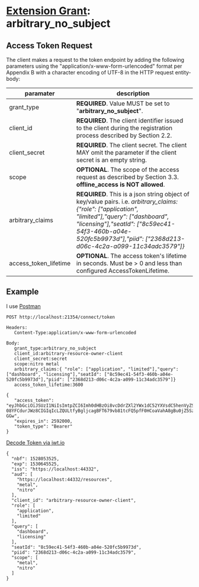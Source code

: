 # [Extension Grant](https://tools.ietf.org/html/rfc6749#section-4.5): arbitrary_no_subject  

## Access Token Request  

   The client makes a request to the token endpoint by adding the
   following parameters using the "application/x-www-form-urlencoded"
   format per Appendix B with a character encoding of UTF-8 in the HTTP
   request entity-body:

paramater | description
--------- | -
grant_type | <b>REQUIRED</b>.  Value MUST be set to "<b>arbitrary_no_subject</b>".
client_id | <b>REQUIRED</b>.  The client identifier issued to the client during the registration process described by Section 2.2.
client_secret | <b>REQUIRED</b>.  The client secret.  The client MAY omit the parameter if the client secret is an empty string.
scope | <b>OPTIONAL</b>.  The scope of the access request as described by Section 3.3.  <b>offline_access is NOT allowed</b>.
arbitrary_claims | <b>REQUIRED</b>.  This is a json string object of key/value pairs.  i.e. <em>arbitrary_claims:{"role": ["application", "limited"],"query": ["dashboard", "licensing"],"seatId": ["8c59ec41-54f3-460b-a04e-520fc5b9973d"],"piid": ["2368d213-d06c-4c2a-a099-11c34adc3579"]}</em></dd>
access_token_lifetime | <b>OPTIONAL</b>.  The access token's lifetime in seconds.  Must be > 0 and less than configured AccessTokenLifetime.

## Example  
I use [Postman](https://www.getpostman.com/)  

 ```
POST http://localhost:21354/connect/token

Headers:
    Content-Type:application/x-www-form-urlencoded

Body:
    grant_type:arbitrary_no_subject
    client_id:arbitrary-resource-owner-client
    client_secret:secret
    scope:nitro metal
    arbitrary_claims:{ "role": ["application", "limited"],"query": ["dashboard", "licensing"],"seatId": ["8c59ec41-54f3-460b-a04e-520fc5b9973d"],"piid": ["2368d213-d06c-4c2a-a099-11c34adc3579"]}
    access_token_lifetime:3600
 ```
 ```
{
    "access_token": "eyJhbGciOiJSUzI1NiIsImtpZCI6Imh0dHBzOi8vcDdrZXl2YWx1dC52YXVsdC5henVyZS5uZXQva2V5cy9QN0lkZW50aXR5U2VydmVyNFNlbGZTaWduZWQvOGJkZDYxODA3NWQwNGEwZDgzZTk4NmI4YWE5NGQ3YjIiLCJ0eXAiOiJKV1QifQ.eyJuYmYiOjE1MjgwNTM1MjUsImV4cCI6MTUzMDY0NTUyNSwiaXNzIjoiaHR0cHM6Ly9sb2NhbGhvc3Q6NDQzMzIiLCJhdWQiOlsiaHR0cHM6Ly9sb2NhbGhvc3Q6NDQzMzIvcmVzb3VyY2VzIiwibWV0YWwiLCJuaXRybyJdLCJjbGllbnRfaWQiOiJhcmJpdHJhcnktcmVzb3VyY2Utb3duZXItY2xpZW50Iiwicm9sZSI6WyJhcHBsaWNhdGlvbiIsImxpbWl0ZWQiXSwicXVlcnkiOlsiZGFzaGJvYXJkIiwibGljZW5zaW5nIl0sInNlYXRJZCI6IjhjNTllYzQxLTU0ZjMtNDYwYi1hMDRlLTUyMGZjNWI5OTczZCIsInBpaWQiOiIyMzY4ZDIxMy1kMDZjLTRjMmEtYTA5OS0xMWMzNGFkYzM1NzkiLCJzY29wZSI6WyJtZXRhbCIsIm5pdHJvIl19.bXGbuXAlLsWxIOaB_6Ny6MT55yQUX4A2j_u118TEylbgvkj18SLWu2GjcOFnoblLwmbooJ43LJj2ul4YKzGSWF24hBeowvoIjsEBPTk9IumDt3vN2XkOUYYpkchQ9md24qmsHFzn1v0j_mXxtyOCx0KZnocqTaqVs752CIQJNg0_yc1ed6iCYeN566pbamvaTfmHgPnSd2trwFPjNO-08YFCdurJWz8CIGIqIcLZQULtfyBgljcagBFT679vb81tcFQ5pfF0HCoaVahA8gBu0jZ5SzkOw0DNALGpM46YmZs6Zmm4ISUvM6nfgGUBWlsTsBIULXrwkpw8pD8aZl-GGw",
    "expires_in": 2592000,
    "token_type": "Bearer"
}
```
[Decode Token via jwt.io](https://jwt.io/#debugger-io?token=eyJhbGciOiJSUzI1NiIsImtpZCI6Imh0dHBzOi8vcDdrZXl2YWx1dC52YXVsdC5henVyZS5uZXQva2V5cy9QN0lkZW50aXR5U2VydmVyNFNlbGZTaWduZWQvOGJkZDYxODA3NWQwNGEwZDgzZTk4NmI4YWE5NGQ3YjIiLCJ0eXAiOiJKV1QifQ.eyJuYmYiOjE1MjgwNTM1MjUsImV4cCI6MTUzMDY0NTUyNSwiaXNzIjoiaHR0cHM6Ly9sb2NhbGhvc3Q6NDQzMzIiLCJhdWQiOlsiaHR0cHM6Ly9sb2NhbGhvc3Q6NDQzMzIvcmVzb3VyY2VzIiwibWV0YWwiLCJuaXRybyJdLCJjbGllbnRfaWQiOiJhcmJpdHJhcnktcmVzb3VyY2Utb3duZXItY2xpZW50Iiwicm9sZSI6WyJhcHBsaWNhdGlvbiIsImxpbWl0ZWQiXSwicXVlcnkiOlsiZGFzaGJvYXJkIiwibGljZW5zaW5nIl0sInNlYXRJZCI6IjhjNTllYzQxLTU0ZjMtNDYwYi1hMDRlLTUyMGZjNWI5OTczZCIsInBpaWQiOiIyMzY4ZDIxMy1kMDZjLTRjMmEtYTA5OS0xMWMzNGFkYzM1NzkiLCJzY29wZSI6WyJtZXRhbCIsIm5pdHJvIl19.bXGbuXAlLsWxIOaB_6Ny6MT55yQUX4A2j_u118TEylbgvkj18SLWu2GjcOFnoblLwmbooJ43LJj2ul4YKzGSWF24hBeowvoIjsEBPTk9IumDt3vN2XkOUYYpkchQ9md24qmsHFzn1v0j_mXxtyOCx0KZnocqTaqVs752CIQJNg0_yc1ed6iCYeN566pbamvaTfmHgPnSd2trwFPjNO-08YFCdurJWz8CIGIqIcLZQULtfyBgljcagBFT679vb81tcFQ5pfF0HCoaVahA8gBu0jZ5SzkOw0DNALGpM46YmZs6Zmm4ISUvM6nfgGUBWlsTsBIULXrwkpw8pD8aZl-GGw)

```
{
  "nbf": 1528053525,
  "exp": 1530645525,
  "iss": "https://localhost:44332",
  "aud": [
    "https://localhost:44332/resources",
    "metal",
    "nitro"
  ],
  "client_id": "arbitrary-resource-owner-client",
  "role": [
    "application",
    "limited"
  ],
  "query": [
    "dashboard",
    "licensing"
  ],
  "seatId": "8c59ec41-54f3-460b-a04e-520fc5b9973d",
  "piid": "2368d213-d06c-4c2a-a099-11c34adc3579",
  "scope": [
    "metal",
    "nitro"
  ]
}
```
 
